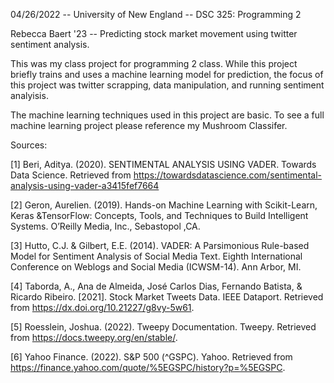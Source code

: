 04/26/2022 -- University of New England -- DSC 325: Programming 2

Rebecca Baert '23 -- Predicting stock market movement using twitter sentiment analysis.

This was my class project for programming 2 class. While this project briefly trains and uses a machine learning model for prediction, 
the focus of this project was twitter scrapping, data manipulation, and running sentiment analyisis. 

The machine learning techniques used in this project are basic. To see a full machine learning project please reference my Mushroom 
Classifer. 

Sources:

[1] Beri, Aditya. (2020). SENTIMENTAL ANALYSIS USING VADER. Towards Data Science. Retrieved from
https://towardsdatascience.com/sentimental-analysis-using-vader-a3415fef7664

[2] Geron, Aurelien. (2019). Hands-on Machine Learning with Scikit-Learn, Keras &TensorFlow: Concepts, Tools, and Techniques to Build 
Intelligent Systems. O’Reilly Media, Inc., Sebastopol ,CA.

[3] Hutto, C.J. & Gilbert, E.E. (2014). VADER: A Parsimonious Rule-based Model for Sentiment Analysis of Social Media Text. Eighth 
International Conference on Weblogs and Social Media (ICWSM-14). Ann Arbor, MI.

[4] Taborda, A., Ana de Almeida, José Carlos Dias, Fernando Batista, & Ricardo Ribeiro. [2021]. Stock Market Tweets Data. IEEE Dataport.
Retrieved from https://dx.doi.org/10.21227/g8vy-5w61.

[5] Roesslein, Joshua. (2022). Tweepy Documentation. Tweepy. Retrieved from https://docs.tweepy.org/en/stable/.

[6] Yahoo Finance. (2022). S&P 500 (^GSPC). Yahoo. Retrieved from https://finance.yahoo.com/quote/%5EGSPC/history?p=%5EGSPC.
